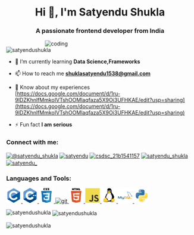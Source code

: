 <h1 align="center">Hi 👋, I'm Satyendu Shukla</h1>
<h3 align="center">A passionate frontend developer from India</h3>
<img align="right" alt="coding" width="400" src="https://camo.githubusercontent.com/cae12fddd9d6982901d82580bdf321d81fb299141098ca1c2d4891870827bf17/68747470733a2f2f6d69726f2e6d656469756d2e636f6d2f6d61782f313336302f302a37513379765349765f7430696f4a2d5a2e676966">

<p align="left"> <img src="https://komarev.com/ghpvc/?username=satyendushukla&label=Profile%20views&color=0e75b6&style=flat" alt="satyendushukla" /> </p>

- 🌱 I’m currently learning **Data Science,Frameworks**

- 📫 How to reach me **shuklasatyendu1538@gmail.com**

- 📄 Know about my experiences [https://docs.google.com/document/d/1ru-9lDZKhnlfMmkoIVTshOOMlaqfaza5X9Oi3UFHKAE/edit?usp=sharing](https://docs.google.com/document/d/1ru-9lDZKhnlfMmkoIVTshOOMlaqfaza5X9Oi3UFHKAE/edit?usp=sharing)

- ⚡ Fun fact **I am serious**

<h3 align="left">Connect with me:</h3>
<p align="left">
<a href="https://twitter.com/@satyendu_shukla" target="blank"><img align="center" src="https://raw.githubusercontent.com/rahuldkjain/github-profile-readme-generator/master/src/images/icons/Social/twitter.svg" alt="@satyendu_shukla" height="30" width="40" /></a>
<a href="https://linkedin.com/in/satyendu" target="blank"><img align="center" src="https://raw.githubusercontent.com/rahuldkjain/github-profile-readme-generator/master/src/images/icons/Social/linked-in-alt.svg" alt="satyendu" height="30" width="40" /></a>
<a href="https://www.hackerrank.com/csdsc_21b1541157" target="blank"><img align="center" src="https://raw.githubusercontent.com/rahuldkjain/github-profile-readme-generator/master/src/images/icons/Social/hackerrank.svg" alt="csdsc_21b1541157" height="30" width="40" /></a>
<a href="https://www.leetcode.com/satyendu_shukla" target="blank"><img align="center" src="https://raw.githubusercontent.com/rahuldkjain/github-profile-readme-generator/master/src/images/icons/Social/leet-code.svg" alt="satyendu_shukla" height="30" width="40" /></a>
<a href="https://auth.geeksforgeeks.org/user/satyendu_" target="blank"><img align="center" src="https://raw.githubusercontent.com/rahuldkjain/github-profile-readme-generator/master/src/images/icons/Social/geeks-for-geeks.svg" alt="satyendu_" height="30" width="40" /></a>
</p>

<h3 align="left">Languages and Tools:</h3>
<p align="left"> <a href="https://www.cprogramming.com/" target="_blank" rel="noreferrer"> <img src="https://raw.githubusercontent.com/devicons/devicon/master/icons/c/c-original.svg" alt="c" width="40" height="40"/> </a> <a href="https://www.w3schools.com/cpp/" target="_blank" rel="noreferrer"> <img src="https://raw.githubusercontent.com/devicons/devicon/master/icons/cplusplus/cplusplus-original.svg" alt="cplusplus" width="40" height="40"/> </a> <a href="https://www.w3schools.com/css/" target="_blank" rel="noreferrer"> <img src="https://raw.githubusercontent.com/devicons/devicon/master/icons/css3/css3-original-wordmark.svg" alt="css3" width="40" height="40"/> </a> <a href="https://git-scm.com/" target="_blank" rel="noreferrer"> <img src="https://www.vectorlogo.zone/logos/git-scm/git-scm-icon.svg" alt="git" width="40" height="40"/> </a> <a href="https://www.w3.org/html/" target="_blank" rel="noreferrer"> <img src="https://raw.githubusercontent.com/devicons/devicon/master/icons/html5/html5-original-wordmark.svg" alt="html5" width="40" height="40"/> </a> <a href="https://developer.mozilla.org/en-US/docs/Web/JavaScript" target="_blank" rel="noreferrer"> <img src="https://raw.githubusercontent.com/devicons/devicon/master/icons/javascript/javascript-original.svg" alt="javascript" width="40" height="40"/> </a> <a href="https://www.linux.org/" target="_blank" rel="noreferrer"> <img src="https://raw.githubusercontent.com/devicons/devicon/master/icons/linux/linux-original.svg" alt="linux" width="40" height="40"/> </a> <a href="https://www.mysql.com/" target="_blank" rel="noreferrer"> <img src="https://raw.githubusercontent.com/devicons/devicon/master/icons/mysql/mysql-original-wordmark.svg" alt="mysql" width="40" height="40"/> </a> <a href="https://www.python.org" target="_blank" rel="noreferrer"> <img src="https://raw.githubusercontent.com/devicons/devicon/master/icons/python/python-original.svg" alt="python" width="40" height="40"/> </a> </p>

<p><img align="left" src="https://github-readme-stats.vercel.app/api/top-langs?username=satyendushukla&show_icons=true&locale=en&layout=compact" alt="satyendushukla" /></p>

<p>&nbsp;<img align="center" src="https://github-readme-stats.vercel.app/api?username=satyendushukla&show_icons=true&locale=en" alt="satyendushukla" /></p>

<p><img align="center" src="https://github-readme-streak-stats.herokuapp.com/?user=satyendushukla&" alt="satyendushukla" /></p>
